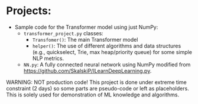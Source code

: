 # Projects:

- Sample code for the Transformer model using just NumPy:
  - `transformer_project.py` classes: 
    - `Transfomer()`: The main Transformer model  
    - `helper()`: The use of different algorithms and data structures (e.g., quickselect, Trie, max heap/priority queue) for some simple NLP metrics. 
  - `NN.py`: A fully connected neural network using NumPy modified from https://github.com/SkalskiP/ILearnDeepLearning.py.

WARNING: NOT production code! This project is done under extreme time constraint (2 days) so some parts are pseudo-code or left as placeholders.
           This is solely used for demonstration of ML knowledge and algorithms.
